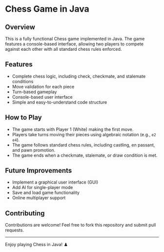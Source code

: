 # Chess Game in Java

## Overview
This is a fully functional Chess game implemented in Java. The game features a console-based interface, allowing two players to compete against each other with all standard chess rules enforced.

## Features
- Complete chess logic, including check, checkmate, and stalemate conditions
- Move validation for each piece
- Turn-based gameplay
- Console-based user interface
- Simple and easy-to-understand code structure

## How to Play
- The game starts with Player 1 (White) making the first move.
- Players take turns moving their pieces using algebraic notation (e.g., `e2 e4`).
- The game follows standard chess rules, including castling, en passant, and pawn promotion.
- The game ends when a checkmate, stalemate, or draw condition is met.

## Future Improvements
- Implement a graphical user interface (GUI)
- Add AI for single-player mode
- Save and load game functionality
- Online multiplayer support

## Contributing
Contributions are welcome! Feel free to fork this repository and submit pull requests.

---
Enjoy playing Chess in Java! ♟️

